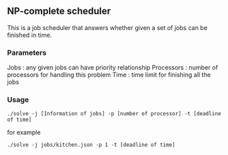 ## NP-complete scheduler
This is a job scheduler that answers whether given a set of jobs can be finished in time.

### Parameters
Jobs        : any given jobs can have priority relationship
Processors  : number of processors for handling this problem
Time        : time limit for finishing all the jobs

### Usage 
```
./solve -j [Information of jobs] -p [number of processor] -t [deadline of time]
```

for example
```
./solve -j jobs/kitchen.json -p 1 -t [deadline of time]
```

